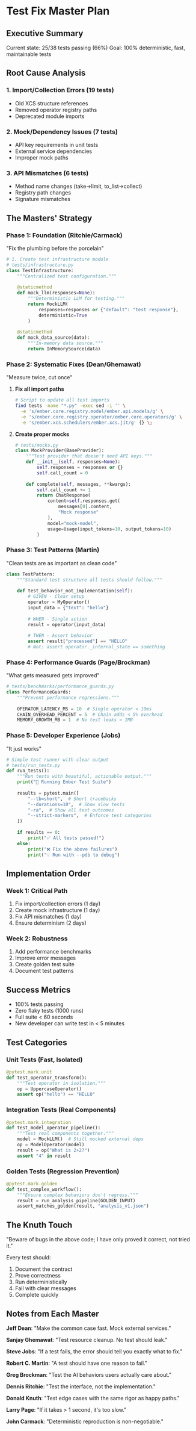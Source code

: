 # Test Fix Master Plan

## Executive Summary
Current state: 25/38 tests passing (66%)
Goal: 100% deterministic, fast, maintainable tests

## Root Cause Analysis

### 1. Import/Collection Errors (19 tests)
- Old XCS structure references
- Removed operator registry paths  
- Deprecated module imports

### 2. Mock/Dependency Issues (7 tests)
- API key requirements in unit tests
- External service dependencies
- Improper mock paths

### 3. API Mismatches (6 tests)  
- Method name changes (take→limit, to_list→collect)
- Registry path changes
- Signature mismatches

## The Masters' Strategy

### Phase 1: Foundation (Ritchie/Carmack)
"Fix the plumbing before the porcelain"

```python
# 1. Create test infrastructure module
# tests/infrastructure.py
class TestInfrastructure:
    """Centralized test configuration."""
    
    @staticmethod
    def mock_llm(responses=None):
        """Deterministic LLM for testing."""
        return MockLLM(
            responses=responses or {"default": "test response"},
            deterministic=True
        )
    
    @staticmethod
    def mock_data_source(data):
        """In-memory data source."""
        return InMemorySource(data)
```

### Phase 2: Systematic Fixes (Dean/Ghemawat)
"Measure twice, cut once"

1. **Fix all import paths**
   ```bash
   # Script to update all test imports
   find tests -name "*.py" -exec sed -i '' \
     -e 's/ember.core.registry.model/ember.api.models/g' \
     -e 's/ember.core.registry.operator/ember.core.operators/g' \
     -e 's/ember.xcs.schedulers/ember.xcs.jit/g' {} \;
   ```

2. **Create proper mocks**
   ```python
   # tests/mocks.py
   class MockProvider(BaseProvider):
       """Test provider that doesn't need API keys."""
       def __init__(self, responses=None):
           self.responses = responses or {}
           self.call_count = 0
       
       def complete(self, messages, **kwargs):
           self.call_count += 1
           return ChatResponse(
               content=self.responses.get(
                   messages[0].content, 
                   "Mock response"
               ),
               model="mock-model",
               usage=Usage(input_tokens=10, output_tokens=10)
           )
   ```

### Phase 3: Test Patterns (Martin)
"Clean tests are as important as clean code"

```python
class TestPattern:
    """Standard test structure all tests should follow."""
    
    def test_behavior_not_implementation(self):
        # GIVEN - Clear setup
        operator = MyOperator()
        input_data = {"text": "hello"}
        
        # WHEN - Single action
        result = operator(input_data)
        
        # THEN - Assert behavior
        assert result["processed"] == "HELLO"
        # Not: assert operator._internal_state == something
```

### Phase 4: Performance Guards (Page/Brockman)
"What gets measured gets improved"

```python
# tests/benchmarks/performance_guards.py
class PerformanceGuards:
    """Prevent performance regressions."""
    
    OPERATOR_LATENCY_MS = 10  # Single operator < 10ms
    CHAIN_OVERHEAD_PERCENT = 5  # Chain adds < 5% overhead
    MEMORY_GROWTH_MB = 1  # No test leaks > 1MB
```

### Phase 5: Developer Experience (Jobs)
"It just works"

```python
# Simple test runner with clear output
# tests/run_tests.py
def run_tests():
    """Run tests with beautiful, actionable output."""
    print("🧪 Running Ember Test Suite")
    
    results = pytest.main([
        "--tb=short",  # Short tracebacks
        "--durations=10",  # Show slow tests
        "-ra",  # Show all test outcomes
        "--strict-markers",  # Enforce test categories
    ])
    
    if results == 0:
        print("✅ All tests passed!")
    else:
        print("❌ Fix the above failures")
        print("💡 Run with --pdb to debug")
```

## Implementation Order

### Week 1: Critical Path
1. Fix import/collection errors (1 day)
2. Create mock infrastructure (1 day)
3. Fix API mismatches (1 day)
4. Ensure determinism (2 days)

### Week 2: Robustness
1. Add performance benchmarks
2. Improve error messages
3. Create golden test suite
4. Document test patterns

## Success Metrics
- 100% tests passing
- Zero flaky tests (1000 runs)
- Full suite < 60 seconds
- New developer can write test in < 5 minutes

## Test Categories

### Unit Tests (Fast, Isolated)
```python
@pytest.mark.unit
def test_operator_transform():
    """Test operator in isolation."""
    op = UppercaseOperator()
    assert op("hello") == "HELLO"
```

### Integration Tests (Real Components)
```python
@pytest.mark.integration
def test_model_operator_pipeline():
    """Test real components together."""
    model = MockLLM()  # Still mocked external deps
    op = ModelOperator(model)
    result = op("What is 2+2?")
    assert "4" in result
```

### Golden Tests (Regression Prevention)
```python
@pytest.mark.golden
def test_complex_workflow():
    """Ensure complex behaviors don't regress."""
    result = run_analysis_pipeline(GOLDEN_INPUT)
    assert_matches_golden(result, "analysis_v1.json")
```

## The Knuth Touch
"Beware of bugs in the above code; I have only proved it correct, not tried it."

Every test should:
1. Document the contract
2. Prove correctness
3. Run deterministically
4. Fail with clear messages
5. Complete quickly

## Notes from Each Master

**Jeff Dean**: "Make the common case fast. Mock external services."

**Sanjay Ghemawat**: "Test resource cleanup. No test should leak."

**Steve Jobs**: "If a test fails, the error should tell you exactly what to fix."

**Robert C. Martin**: "A test should have one reason to fail."

**Greg Brockman**: "Test the AI behaviors users actually care about."

**Dennis Ritchie**: "Test the interface, not the implementation."

**Donald Knuth**: "Test edge cases with the same rigor as happy paths."

**Larry Page**: "If it takes > 1 second, it's too slow."

**John Carmack**: "Deterministic reproduction is non-negotiable."